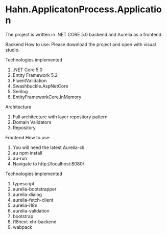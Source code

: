 # Hahn.ApplicatonProcess.Application
The project is written in .NET CORE 5.0  backend and Aurelia as a frontend.

Backend
How to use:
Please download the project and open with visual studio. 


Technologies implemented
1.	.NET Core 5.0 
2.	Entity Framework 5.2
3.	FluentValidation
4.	Swashbuckle.AspNetCore 
5.	Serilog
6.	EntityFrameworkCore.InMemory

Architecture
1.	Full architecture with layer repository pattern
2.	Domain Validators
3.	Repository


Frontend
How to use:
1.	You will need the latest Aurelia-cli
2.  au npm install
3.	au-run
4.	Navigate to http://localhost:8080/

Technologies implemented
1.	typescript
2.	aurelia-bootstrapper
3.	aurelia-dialog
4.	aurelia-fetch-client
5.	aurelia-i18n
6.	aurelia-validation
7.	bootstrap
8.	i18next-xhr-backend
9.	wabpack



